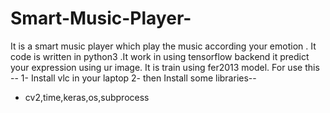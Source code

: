 # Smart-Music-Player-
It is a smart music player which play the music according your emotion . It code is written in python3 .It work in using tensorflow backend it predict your expression using ur image. It is train using fer2013 model. 
For use this --
1- Install vlc in your laptop
2- then Install some libraries--
   * cv2,time,keras,os,subprocess

